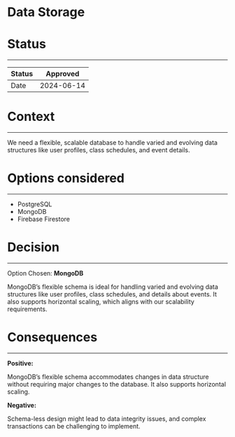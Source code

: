 # Data Storage

# Status

---

| Status | Approved   |
| ------ | ---------- |
| Date   | 2024-06-14 |

# Context

---

We need a flexible, scalable database to handle varied and evolving data structures like user profiles, class schedules, and event details.

# Options considered

---

-   PostgreSQL
-   MongoDB
-   Firebase Firestore

# Decision

---

Option Chosen: **MongoDB**

MongoDB’s flexible schema is ideal for handling varied and evolving data structures like user profiles, class schedules, and details about events. It also supports horizontal scaling, which aligns with our scalability requirements.

# Consequences

---

**Positive:**

MongoDB’s flexible schema accommodates changes in data structure without requiring major changes to the database. It also supports horizontal scaling.

**Negative:**

Schema-less design might lead to data integrity issues, and complex transactions can be challenging to implement.
